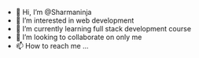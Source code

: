 - 👋 Hi, I’m @Sharmaninja
- 👀 I’m interested in web development 
- 🌱 I’m currently learning full stack development course 
- 💞️ I’m looking to collaborate on only me
- 📫 How to reach me ...

<!---
Sharmaninja/Sharmaninja is a ✨ special ✨ repository because its `README.md` (this file) appears on your GitHub profile.
You can click the Preview link to take a look at your changes.
--->
